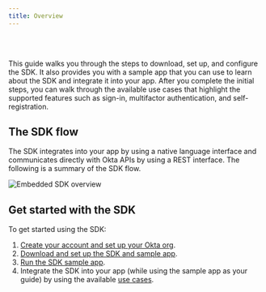 ```yaml
---
title: Overview
---
```


<ApiLifecycle access="ie" /><br>
<ApiLifecycle access="Limited GA" /><br>

<div class="oie-embedded-sdk">

This guide walks you through the steps to download, set up, and configure
the SDK. It also provides you with a sample app that you can use to learn about the SDK and integrate it into your app. After you complete the initial steps, you can walk through the available use cases that highlight the supported features such as sign-in, multifactor authentication, and self-registration.

## The SDK flow

The SDK integrates into your app by using a native language interface and communicates directly with Okta APIs by using a REST interface. The following is a summary of the SDK flow.

<div class="common-image-format">

![Embedded SDK overview](/img/oie-embedded-sdk/embedded-sdk-overview.png
 "Overview of the embedded SDK")

</div>

## Get started with the SDK

To get started using the SDK:

1. [Create your account and set up your Okta org](/docs/guides/oie-embedded-common-org-setup/aspnet/main/).
1. [Download and set up the SDK and sample app](/docs/guides/oie-embedded-common-download-setup-app/aspnet/main/).
1. [Run the SDK sample app](/docs/guides/oie-embedded-sdk-run-sample/aspnet/main/).
1. Integrate the SDK into your app (while using the sample app as your guide) by using the available [use cases](/docs/guides/oie-embedded-sdk-use-cases/aspnet/oie-embedded-sdk-use-case-overview/).

</div>
